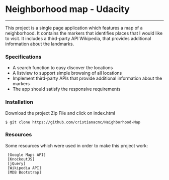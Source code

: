 # Neighborhood map - Udacity
---
This project is a single page application which features a map of a neighborhood. It contains the markers that identifies places that I would like to visit. It includes a third-party API Wikipedia, that provides additional information about the landmarks.

### Specifications

- A search function to easy discover the locations
- A listview to support simple browsing of all locations
- Implement third-party APIs that provide additional information about the markers
- The app should satisfy the responsive requirements


### Installation

Download the project Zip File and click on index.html

    $ git clone https://github.com/cristianacmc/Neighborhood-Map

### Resources

Some resources which were used in order to make this project work:

	 [Google Maps API]
	 [KnockoutJS]
	 [jQuery]
	 [Wikipedia API]
	 [MDB Bootstrap]
